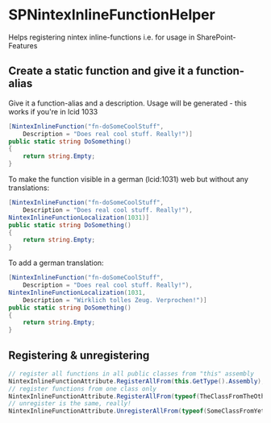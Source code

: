 # SPNintexInlineFunctionHelper
Helps registering nintex inline-functions i.e. for usage in SharePoint-Features

## Create a static function and give it a function-alias
Give it a function-alias and a description. Usage will be generated - this works if you're in lcid 1033
```csharp
[NintexInlineFunction("fn-doSomeCoolStuff",
    Description = "Does real cool stuff. Really!")]
public static string DoSomething()
{
    return string.Empty;
}
```

To make the function visible in a german (lcid:1031) web but without any translations:
```csharp
[NintexInlineFunction("fn-doSomeCoolStuff",
    Description = "Does real cool stuff. Really!"),
NintexInlineFunctionLocalization(1031)]
public static string DoSomething()
{
    return string.Empty;
}
```

To add a german translation:
```csharp
[NintexInlineFunction("fn-doSomeCoolStuff",
    Description = "Does real cool stuff. Really!"),
NintexInlineFunctionLocalization(1031,
    Description = "Wirklich tolles Zeug. Verprochen!")]
public static string DoSomething()
{
    return string.Empty;
}
```

## Registering & unregistering
```csharp
// register all functions in all public classes from "this" assembly
NintexInlineFunctionAttribute.RegisterAllFrom(this.GetType().Assembly);
// register functions from one class only
NintexInlineFunctionAttribute.RegisterAllFrom(typeof(TheClassFromTheOtherAssembly));
// unregister is the same, really!
NintexInlineFunctionAttribute.UnregisterAllFrom(typeof(SomeClassFromYetAnotherAssembly).Assembly);
```
